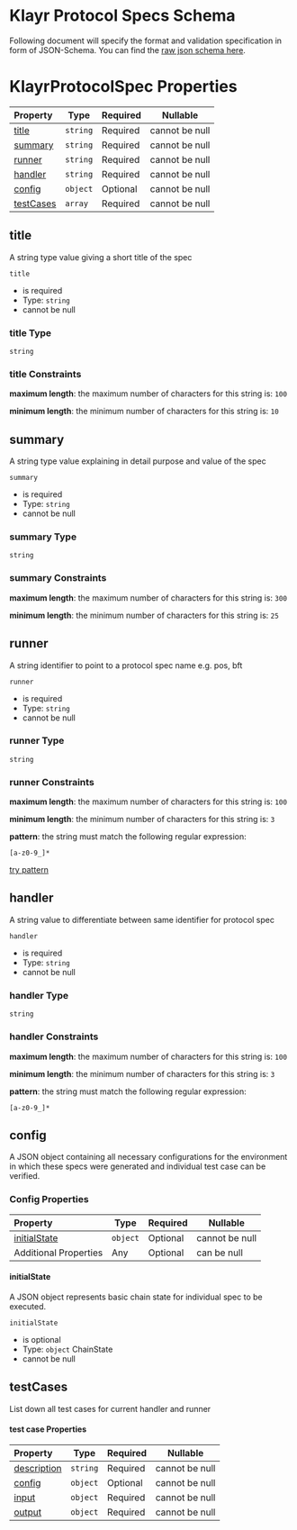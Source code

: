 # Klayr Protocol Specs Schema

Following document will specify the format and validation specification in form of JSON-Schema. You can find the [raw json schema here](./klayr_protocol_specs.schema.json).

# KlayrProtocolSpec Properties

| Property                | Type     | Required | Nullable       |
| :---------------------- | -------- | -------- | -------------- |
| [title](#title)         | `string` | Required | cannot be null |
| [summary](#summary)     | `string` | Required | cannot be null |
| [runner](#runner)       | `string` | Required | cannot be null |
| [handler](#handler)     | `string` | Required | cannot be null |
| [config](#config)       | `object` | Optional | cannot be null |
| [testCases](#testCases) | `array`  | Required | cannot be null |

## title

A string type value giving a short title of the spec

`title`

- is required
- Type: `string`
- cannot be null

### title Type

`string`

### title Constraints

**maximum length**: the maximum number of characters for this string is: `100`

**minimum length**: the minimum number of characters for this string is: `10`

## summary

A string type value explaining in detail purpose and value of the spec

`summary`

- is required
- Type: `string`
- cannot be null

### summary Type

`string`

### summary Constraints

**maximum length**: the maximum number of characters for this string is: `300`

**minimum length**: the minimum number of characters for this string is: `25`

## runner

A string identifier to point to a protocol spec name e.g. pos, bft

`runner`

- is required
- Type: `string`
- cannot be null

### runner Type

`string`

### runner Constraints

**maximum length**: the maximum number of characters for this string is: `100`

**minimum length**: the minimum number of characters for this string is: `3`

**pattern**: the string must match the following regular expression:

```regexp
[a-z0-9_]*
```

[try pattern](https://regexr.com/?expression=%5Ba-z0-9_%5D* 'try regular expression with regexr.com')

## handler

A string value to differentiate between same identifier for protocol spec

`handler`

- is required
- Type: `string`
- cannot be null

### handler Type

`string`

### handler Constraints

**maximum length**: the maximum number of characters for this string is: `100`

**minimum length**: the minimum number of characters for this string is: `3`

**pattern**: the string must match the following regular expression:

```regexp
[a-z0-9_]*
```

## config

A JSON object containing all necessary configurations for the environment in which these specs were generated and individual test case can be verified.

### Config Properties

| Property                      | Type     | Required | Nullable       |
| :---------------------------- | -------- | -------- | -------------- |
| [initialState](#initialState) | `object` | Optional | cannot be null |
| Additional Properties         | Any      | Optional | can be null    |

#### initialState

A JSON object represents basic chain state for individual spec to be executed.

`initialState`

- is optional
- Type: `object` ChainState
- cannot be null

## testCases

List down all test cases for current handler and runner

#### test case Properties

| Property                    | Type     | Required | Nullable       |
| :-------------------------- | -------- | -------- | -------------- |
| [description](#description) | `string` | Required | cannot be null |
| [config](#config)           | `object` | Optional | cannot be null |
| [input](#input)             | `object` | Required | cannot be null |
| [output](#output)           | `object` | Required | cannot be null |
